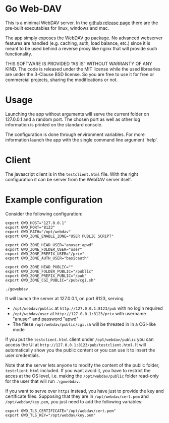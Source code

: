 
# Go Web-DAV

This is a minimal WebDAV server. In the [github release
page](https://github.com/pocomane/gowebdav/releases/latest) there are the pre-built
executables for linux, windows and mac.

The app simply exposes the WebDAV go package. No advanced webserver features are
handled (e.g. caching, auth, load balance, etc.) since it is meant to be used
behind a reverse proxy like nginx that will provide such functionality.

THIS SOFTWARE IS PROVIDED “AS IS” WITHOUT WARRANTY OF ANY KIND. The code is
released under the MIT license while the used librearies are under the 3-Clause
BSD license. So you are free to use it for free or commercial projects,
sharing the modifications or not.

# Usage

Launching the app without arguments will serve the current folder on 127.0.0.1
and a random port. The chosen port as well as other log information is printed
on the standard console.

The configuration is done through environment variables. For more information
launch the app with the single command line argument 'help'.

# Client

The javascript client is in the `testclient.html` file. With the right
configuration it can be server from the WebDAV server itself.

# Example configuration

Consider the following configuration:

~~~
export GWD_HOST="127.0.0.1"
export GWD_PORT="8123"
export GWD_PATH="/opt/webdav"
export GWD_ZONE_ENABLE_ZONE="USER PUBLIC SCRIPT"

export GWD_ZONE_HEAD_USER="anuser:apwd"
export GWD_ZONE_FOLDER_USER="user"
export GWD_ZONE_PREFIX_USER="/priv"
export GWD_ZONE_AUTH_USER="basicauth"

export GWD_ZONE_HEAD_PUBLIC=""
export GWD_ZONE_FOLDER_PUBLIC="/public"
export GWD_ZONE_PREFIX_PUBLIC="/pub"
export GWD_ZONE_CGI_PUBLIC="/pub/cgi.sh"

./gowebdav
~~~

It will launch the server at 127.0.0.1, on port 8123, serving

- `/opt/webdav/public` at `http://127.0.0.1:8123/pub` with no login required
- `/opt/webdav/user` at `http://127.0.0.1:8123/priv` with username "anuser" and
  password "apwd"
- The filese `/opt/webdav/public/cgi.sh` will be threated in in a CGI-like mode

If you put the `testclient.html` client under `/opt/webdav/public` you can
access the UI at `http://127.0.0.1:8123/pub/testclient.html`. It will
automatically show you the public content or you can use it to insert the user
credentials.

Note that the server lets anyone to modify the content of the public folder,
`testclient.html` included. If you want avoid it, you have to restrict the
acces at the OS level, i.e. making the `/opt/webdav/public` folder read-only
for the user that will run `.\gowebdav`.

If you want to serve over `https` instead, you have just to provide the key and
certificate files. Supposing that they are in `/opt/webdav/cert.pem` and
`/opt/webdav/key.pem`, you just need to add the following variables:

~~~
export GWD_TLS_CERTIFICATE="/opt/webdav/cert.pem"
export GWD_TLS_KEY="/opt/webdav/key.pem"
~~~

